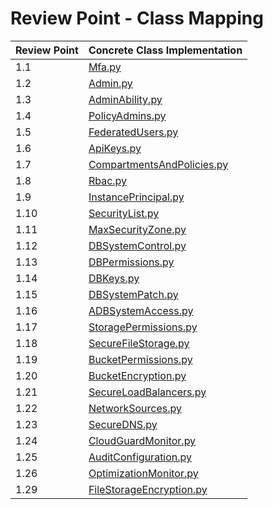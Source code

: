 # Review Point - Class Mapping

| Review Point | Concrete Class Implementation                           |
|--------------|---------------------------------------------------------|
| 1.1          | [Mfa.py](Mfa.py)                                        |
| 1.2          | [Admin.py](Admin.py)                                    |
| 1.3          | [AdminAbility.py](AdminAbility.py)                      |
| 1.4          | [PolicyAdmins.py](PolicyAdmins.py)                      |
| 1.5          | [FederatedUsers.py](FederatedUsers.py)                  |
| 1.6          | [ApiKeys.py](ApiKeys.py)                                |
| 1.7          | [CompartmentsAndPolicies.py](CompartmentsAndPolicies.py)|
| 1.8          | [Rbac.py](Rbac.py)                                      |
| 1.9          | [InstancePrincipal.py](InstancePrincipal.py)            |
| 1.10         | [SecurityList.py](SecurityList.py)                      |
| 1.11         | [MaxSecurityZone.py](MaxSecurityZone.py)                |
| 1.12         | [DBSystemControl.py](DBSystemControl.py)                |
| 1.13         | [DBPermissions.py](DBPermissions.py)                    |
| 1.14         | [DBKeys.py](DBKeys.py)                                  |
| 1.15         | [DBSystemPatch.py](DBSystemPatch.py)                    |
| 1.16         | [ADBSystemAccess.py](ADBSystemAccess.py)                |
| 1.17         | [StoragePermissions.py](StoragePermissions.py)          |
| 1.18         | [SecureFileStorage.py](SecureFileStorage.py)            |
| 1.19         | [BucketPermissions.py](BucketPermissions.py)            |
| 1.20         | [BucketEncryption.py](BucketEncryption.py)              |
| 1.21         | [SecureLoadBalancers.py](SecureLoadBalancers.py)        |
| 1.22         | [NetworkSources.py](NetworkSources.py)                  |
| 1.23         | [SecureDNS.py](SecureDNS.py)                            |
| 1.24         | [CloudGuardMonitor.py](CloudGuardMonitor.py)            |
| 1.25         | [AuditConfiguration.py](AuditConfiguration.py)          |
| 1.26         | [OptimizationMonitor.py](OptimizationMonitor.py)        |
| 1.29         | [FileStorageEncryption.py](FileStorageEncryption.py)        |